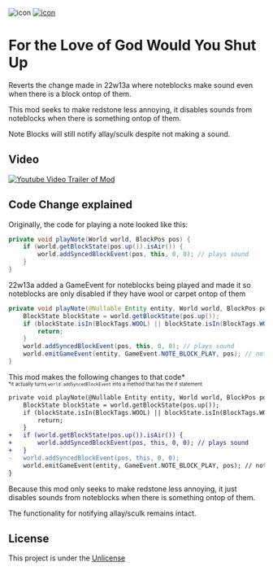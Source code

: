 ![icon](https://user-images.githubusercontent.com/37855219/162797793-e483ce7e-91aa-4037-aa6d-5de7fee3b3fe.png)
[![icon](https://images-ext-1.discordapp.net/external/pYzZHZYp1-Y_B4rfTKgrJgD-qsjkHEEkMpegvuphQ_E/https/raw.githubusercontent.com/Prospector/badges/master/modrinth-badge-72h-padded.png)](https://modrinth.com/mod/ftlogwysu)
# For the Love of God Would You Shut Up
Reverts the change made in 22w13a where noteblocks make sound even when there is a block ontop of them.

This mod seeks to make redstone less annoying, it disables sounds from noteblocks when there is something ontop of them.

Note Blocks will still notify allay/sculk despite not making a sound.

## Video
[![Youtube Video Trailer of Mod](https://user-images.githubusercontent.com/37855219/162813520-fa8d40c2-8c3f-4b66-a8d1-37c28eec525a.png)](http://www.youtube.com/watch?v=OQ2EmVMYguU "Video Title")

## Code Change explained
Originally, the code for playing a note looked like this:
```java
private void playNote(World world, BlockPos pos) {
    if (world.getBlockState(pos.up()).isAir()) {
        world.addSyncedBlockEvent(pos, this, 0, 0); // plays sound
    }
}
```
22w13a added a GameEvent for noteblocks being played and made it so noteblocks are only disabled if they have wool or carpet ontop of them
```java
private void playNote(@Nullable Entity entity, World world, BlockPos pos) {
    BlockState blockState = world.getBlockState(pos.up());
    if (blockState.isIn(BlockTags.WOOL) || blockState.isIn(BlockTags.WOOL_CARPETS)) {
        return;
    }
    world.addSyncedBlockEvent(pos, this, 0, 0); // plays sound
    world.emitGameEvent(entity, GameEvent.NOTE_BLOCK_PLAY, pos); // notifies allay, warden, and skulk sensors
}
```
This mod makes the following changes to that code*\
<sub><sup>*it actually turns `world.addSyncedBlockEvent` into a method that has the if statement</sup></sub>
```diff
private void playNote(@Nullable Entity entity, World world, BlockPos pos) {
    BlockState blockState = world.getBlockState(pos.up());
    if (blockState.isIn(BlockTags.WOOL) || blockState.isIn(BlockTags.WOOL_CARPETS)) {
        return;
    }
+   if (world.getBlockState(pos.up()).isAir()) {
+       world.addSyncedBlockEvent(pos, this, 0, 0); // plays sound
+   }
-   world.addSyncedBlockEvent(pos, this, 0, 0);
    world.emitGameEvent(entity, GameEvent.NOTE_BLOCK_PLAY, pos); // notifies allay, warden, and skulk sensors
}
```
Because this mod only seeks to make redstone less annoying, it just disables sounds from noteblocks when there is something ontop of them.

The functionality for notifying allay/sculk remains intact.

## License
This project is under the [Unlicense](https://unlicense.org/)
